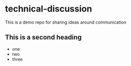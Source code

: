 # technical-discussion
This is a demo repo for sharing ideas around communication
## This is a second heading

* one
* two
* three
